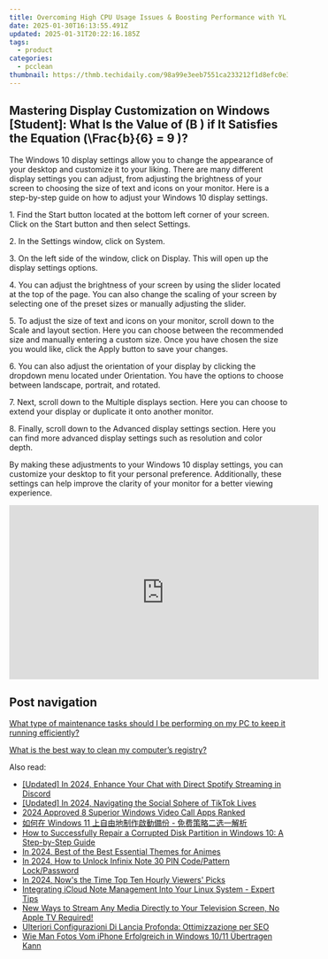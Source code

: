 ```yaml
---
title: Overcoming High CPU Usage Issues & Boosting Performance with YL Software Solutions
date: 2025-01-30T16:13:55.491Z
updated: 2025-01-31T20:22:16.185Z
tags:
  - product
categories:
  - pcclean
thumbnail: https://thmb.techidaily.com/98a99e3eeb7551ca233212f1d8efc0e3f75521feec7e96aa9478cde7f5ee2f72.jpg
---
```


## Mastering Display Customization on Windows [Student]: What Is the Value of \(B \) if It Satisfies the Equation \(\Frac{b}{6} = 9 \)?

The Windows 10 display settings allow you to change the appearance of your desktop and customize it to your liking. There are many different display settings you can adjust, from adjusting the brightness of your screen to choosing the size of text and icons on your monitor. Here is a step-by-step guide on how to adjust your Windows 10 display settings. 

1\. Find the Start button located at the bottom left corner of your screen. Click on the Start button and then select Settings.

2\. In the Settings window, click on System.

3\. On the left side of the window, click on Display. This will open up the display settings options. 

4\. You can adjust the brightness of your screen by using the slider located at the top of the page. You can also change the scaling of your screen by selecting one of the preset sizes or manually adjusting the slider.

5\. To adjust the size of text and icons on your monitor, scroll down to the Scale and layout section. Here you can choose between the recommended size and manually entering a custom size. Once you have chosen the size you would like, click the Apply button to save your changes.

6\. You can also adjust the orientation of your display by clicking the dropdown menu located under Orientation. You have the options to choose between landscape, portrait, and rotated.

7\. Next, scroll down to the Multiple displays section. Here you can choose to extend your display or duplicate it onto another monitor.

8\. Finally, scroll down to the Advanced display settings section. Here you can find more advanced display settings such as resolution and color depth. 

By making these adjustments to your Windows 10 display settings, you can customize your desktop to fit your personal preference. Additionally, these settings can help improve the clarity of your monitor for a better viewing experience.

<!-- affiliate ads begin -->
<iframe width="560" height="315" src="https://www.youtube.com/embed/djPqRkskaBo?si=O6FEI-KVW0HwN417" title="YouTube video player" frameborder="0" allow="accelerometer; autoplay; clipboard-write; encrypted-media; gyroscope; picture-in-picture; web-share" referrerpolicy="strict-origin-when-cross-origin" allowfullscreen></iframe>
<!-- affiliate ads end -->

## Post navigation

[What type of maintenance tasks should I be performing on my PC to keep it running efficiently?](https://tools.techidaily.com/pcclean/products/)

[What is the best way to clean my computer’s registry?](https://tools.techidaily.com/pcclean/products/)

<ins class="adsbygoogle"
     style="display:block"
     data-ad-format="autorelaxed"
     data-ad-client="ca-pub-7571918770474297"
     data-ad-slot="1223367746"></ins>

<ins class="adsbygoogle"
     style="display:block"
     data-ad-client="ca-pub-7571918770474297"
     data-ad-slot="8358498916"
     data-ad-format="auto"
     data-full-width-responsive="true"></ins>

<span class="atpl-alsoreadstyle">Also read:</span>
<div><ul>
<li><a href="https://discord-videos.techidaily.com/updated-in-2024-enhance-your-chat-with-direct-spotify-streaming-in-discord/"><u>[Updated] In 2024, Enhance Your Chat with Direct Spotify Streaming in Discord</u></a></li>
<li><a href="https://tiktok-clips.techidaily.com/updated-in-2024-navigating-the-social-sphere-of-tiktok-lives/"><u>[Updated] In 2024, Navigating the Social Sphere of TikTok Lives</u></a></li>
<li><a href="https://desktop-recording.techidaily.com/2024-approved-8-superior-windows-video-call-apps-ranked/"><u>2024 Approved 8 Superior Windows Video Call Apps Ranked</u></a></li>
<li><a href="https://discover-able.techidaily.com/1728505363582-windows-11/"><u>如何在 Windows 11 上自由地制作啟動備份 - 免费策略二选一解析</u></a></li>
<li><a href="https://discover-able.techidaily.com/how-to-successfully-repair-a-corrupted-disk-partition-in-windows-10-a-step-by-step-guide/"><u>How to Successfully Repair a Corrupted Disk Partition in Windows 10: A Step-by-Step Guide</u></a></li>
<li><a href="https://extra-information.techidaily.com/in-2024-best-of-the-best-essential-themes-for-animes/"><u>In 2024, Best of the Best Essential Themes for Animes</u></a></li>
<li><a href="https://unlock-android.techidaily.com/in-2024-how-to-unlock-infinix-note-30-pin-codepattern-lockpassword-by-drfone-android/"><u>In 2024, How to Unlock Infinix Note 30 PIN Code/Pattern Lock/Password</u></a></li>
<li><a href="https://youtube-web.techidaily.com/24-nows-the-time-top-ten-hourly-viewers-picks/"><u>In 2024, Now's the Time Top Ten Hourly Viewers' Picks</u></a></li>
<li><a href="https://tech-hub.techidaily.com/integrating-icloud-note-management-into-your-linux-system-expert-tips/"><u>Integrating iCloud Note Management Into Your Linux System - Expert Tips</u></a></li>
<li><a href="https://os-tips.techidaily.com/1723620274959-new-ways-to-stream-any-media-directly-to-your-television-screen-no-apple-tv-required/"><u>New Ways to Stream Any Media Directly to Your Television Screen, No Apple TV Required!</u></a></li>
<li><a href="https://discover-able.techidaily.com/ulteriori-configurazioni-di-lancia-profonda-ottimizzazione-per-seo/"><u>Ulteriori Configurazioni Di Lancia Profonda: Ottimizzazione per SEO</u></a></li>
<li><a href="https://discover-able.techidaily.com/wie-man-fotos-vom-iphone-erfolgreich-in-windows-1011-ubertragen-kann/"><u>Wie Man Fotos Vom iPhone Erfolgreich in Windows 10/11 Übertragen Kann</u></a></li>
</ul></div>

